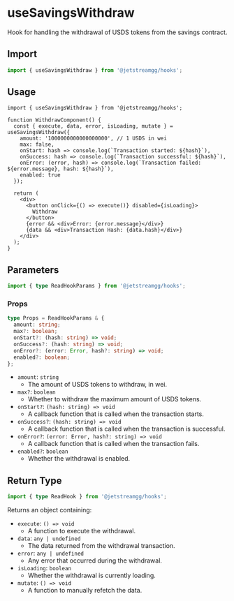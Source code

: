 # useSavingsWithdraw

Hook for handling the withdrawal of USDS tokens from the savings contract.

## Import

```ts
import { useSavingsWithdraw } from '@jetstreamgg/hooks';
```

## Usage

```tsx
import { useSavingsWithdraw } from '@jetstreamgg/hooks';

function WithdrawComponent() {
  const { execute, data, error, isLoading, mutate } = useSavingsWithdraw({
    amount: '1000000000000000000', // 1 USDS in wei
    max: false,
    onStart: hash => console.log(`Transaction started: ${hash}`),
    onSuccess: hash => console.log(`Transaction successful: ${hash}`),
    onError: (error, hash) => console.log(`Transaction failed: ${error.message}, hash: ${hash}`),
    enabled: true
  });

  return (
    <div>
      <button onClick={() => execute()} disabled={isLoading}>
        Withdraw
      </button>
      {error && <div>Error: {error.message}</div>}
      {data && <div>Transaction Hash: {data.hash}</div>}
    </div>
  );
}
```

## Parameters

```ts
import { type ReadHookParams } from '@jetstreamgg/hooks';
```

### Props

```ts
type Props = ReadHookParams & {
  amount: string;
  max?: boolean;
  onStart?: (hash: string) => void;
  onSuccess?: (hash: string) => void;
  onError?: (error: Error, hash?: string) => void;
  enabled?: boolean;
};
```

- `amount`: `string`
  - The amount of USDS tokens to withdraw, in wei.
- `max?`: `boolean`
  - Whether to withdraw the maximum amount of USDS tokens.
- `onStart?`: `(hash: string) => void`
  - A callback function that is called when the transaction starts.
- `onSuccess?`: `(hash: string) => void`
  - A callback function that is called when the transaction is successful.
- `onError?`: `(error: Error, hash?: string) => void`
  - A callback function that is called when the transaction fails.
- `enabled?`: `boolean`
  - Whether the withdrawal is enabled.

## Return Type

```ts
import { type ReadHook } from '@jetstreamgg/hooks';
```

Returns an object containing:

- `execute`: `() => void`
  - A function to execute the withdrawal.
- `data`: `any | undefined`
  - The data returned from the withdrawal transaction.
- `error`: `any | undefined`
  - Any error that occurred during the withdrawal.
- `isLoading`: `boolean`
  - Whether the withdrawal is currently loading.
- `mutate`: `() => void`
  - A function to manually refetch the data.
